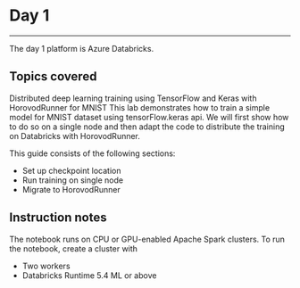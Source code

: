 # Day 1
---

The day 1 platform is Azure Databricks.

Topics covered
---
Distributed deep learning training using TensorFlow and Keras with HorovodRunner for MNIST
This lab demonstrates how to train a simple model for MNIST dataset using tensorFlow.keras api. We will first show how to do so on a single node and then adapt the code to distribute the training on Databricks with HorovodRunner.

This guide consists of the following sections:
* Set up checkpoint location
* Run training on single node
* Migrate to HorovodRunner


Instruction notes
---
The notebook runs on CPU or GPU-enabled Apache Spark clusters.
To run the notebook, create a cluster with
* Two workers
* Databricks Runtime 5.4 ML or above
